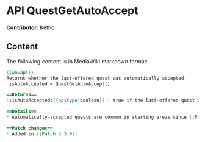 # API QuestGetAutoAccept

**Contributor:** Ketho

## Content

The following content is in MediaWiki markdown format:

```mediawiki
{{wowapi}}
Returns whether the last-offered quest was automatically accepted.
 isAutoAccepted = QuestGetAutoAccept()

==Returns==
:;isAutoAccepted:{{apitype|boolean}} - true if the last-offered quest was automatically accepted; false if the player has to accept it using {{api|AcceptQuest}}().

==Details==
* Automatically-accepted quests are common in starting areas since [[Patch 3.3.0]]: simply opening the quest description is sufficient to accept the quest.

==Patch changes==
* Added in [[Patch 3.3.0]]
```